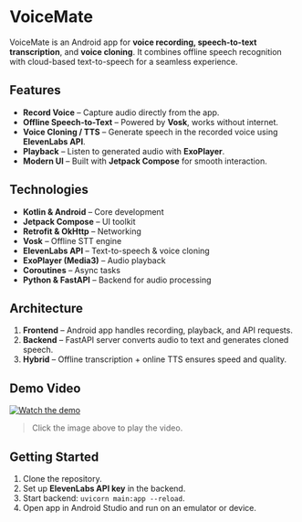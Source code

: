 # VoiceMate

VoiceMate is an Android app for **voice recording, speech-to-text transcription**, and **voice cloning**. It combines offline speech recognition with cloud-based text-to-speech for a seamless experience.

## Features

- **Record Voice** – Capture audio directly from the app.  
- **Offline Speech-to-Text** – Powered by **Vosk**, works without internet.  
- **Voice Cloning / TTS** – Generate speech in the recorded voice using **ElevenLabs API**.  
- **Playback** – Listen to generated audio with **ExoPlayer**.  
- **Modern UI** – Built with **Jetpack Compose** for smooth interaction.  

## Technologies

- **Kotlin & Android** – Core development  
- **Jetpack Compose** – UI toolkit  
- **Retrofit & OkHttp** – Networking  
- **Vosk** – Offline STT engine  
- **ElevenLabs API** – Text-to-speech & voice cloning  
- **ExoPlayer (Media3)** – Audio playback  
- **Coroutines** – Async tasks  
- **Python & FastAPI** – Backend for audio processing  

## Architecture

1. **Frontend** – Android app handles recording, playback, and API requests.  
2. **Backend** – FastAPI server converts audio to text and generates cloned speech.  
3. **Hybrid** – Offline transcription + online TTS ensures speed and quality.  

## Demo Video

[![Watch the demo](https://img.youtube.com/vi/H7To5necp9g/hqdefault.jpg)](https://youtube.com/shorts/H7To5necp9g?feature=share)

> Click the image above to play the video.

## Getting Started

1. Clone the repository.  
2. Set up **ElevenLabs API key** in the backend.  
3. Start backend: `uvicorn main:app --reload`.  
4. Open app in Android Studio and run on an emulator or device.  
